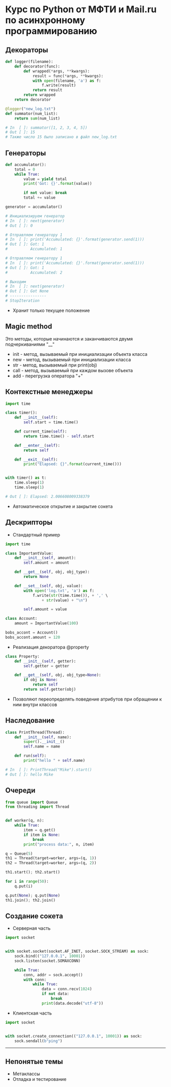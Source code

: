 # Курс по Python от МФТИ и Mail.ru по асинхронному программированию

## Декораторы

``` python
def logger(filename):
    def decorator(func):
        def wrapped(*args, **kwargs):
            result = func(*args, **kwargs):
            with open(filename, 'a') as f:
                f.write(result)
            return result
        return wrapped
    return decorator

@logger("new_log.txt")
def summator(num_list):
    return sum(num_list)

# In  [ ]: summator([1, 2, 3, 4, 5])
# Out [ ]: 15
# Также число 15 было записано в файл new_log.txt
```

## Генераторы

``` python
def accumulator():
    total = 0
    while True:
        value = yield total
        print('Got: {}'.format(value))

        if not value: break
        total += value

generator = accumulator()

# Инициализируем генератор
# In  [ ]: next(generator)
# Out [ ]: 0

# Отправляем генератору 1
# In  [ ]: print('Accumulated: {}'.format(generator.send(1)))
# Out [ ]: Got: 1
#          Accumulated: 1

# Отправляем генератору 1
# In  [ ]: print('Accumulated: {}'.format(generator.send(1)))
# Out [ ]: Got: 1
#          Accumulated: 2

# Выходим 
# In  [ ]: next(generator)
# Out [ ]: Got None
# ----------------
# StopIteration
```

- Хранит только текущее положение

## Magic method

Это методы, которые начинаются и заканчиваются двумя подчеркиваниями "__"

- init - метод, вызываемый при инициализации объекта класса
- new - метод, вызываемый при инициализации класса
- str - метод, вызываемый при print(obj)
- call - метод, вызываемый при каждом вызове объекта
- add - перегрузка оператора "+"


## Контекстные менеджеры

``` python
import time

class timer():
    def __init__(self):
        self.start = time.time()

    def current_time(self):
        return time.time() - self.start

    def __enter__(self):
        return self

    def __exit__(self):
        print("Elapsed: {}".format(current_time()))


with timer() as t:
    time.sleep(1)
    time.sleep(1)

# Out [ ]: Elapsed: 2.006608009338379
```

- Автоматическое открытие и закрытие сокета

## Дескрипторы

- Стандартный пример

``` python
import time

class ImportantValue:
    def __init__(self, amount):
        self.amount = amount

    def __get__(self, obj, obj_type):
        return None

    def __set__(self, obj, value):
        with open('log.txt', 'a') as f:
            f.write(str(time.time()), + ',' \
                + str(value) + "\n")

        self.amount = value

class Account:
    amount = ImportantValue(100)

bobs_accont = Account()
bobs_accont.amount = 120
```

- Реализация декоратора @property

``` python
class Property:
    def __init__(self, getter):
        self.getter = getter

    def __get__(self, obj, obj_type=None):
        if obj is None:
            return self
        return self.getter(obj)
```

- Позволяют переопределять поведение атрибутов при обращении к ним внутри классов

## Наследование

``` python
class PrintThread(Thread):
    def __init__(self, name):
        super().__init__()
        self.name = name

    def run(self):
        print("hello " + self.name)

# In  [ ]: PrintThread("Mike").start()
# Out [ ]: hello Mike
```

## Очереди

``` python
from queue import Queue
from threading import Thread


def worker(q, n):
    while True:
        item = q.get()
        if item is None:
            break
        print("process data:", n, item)

q = Queue(5)
th1 = Thread(target=worker, args=(q, 1))
th2 = Thread(target=worker, args=(q, 2))

th1.start(); th2.start()

for i in range(50):
    q.put(i)

q.put(None); q.put(None)
th1.join(); th2.join()
```

## Создание сокета

- Серверная часть

``` python
import socket


with socket.socket(socket.AF_INET, socket.SOCK_STREAM) as sock:
    sock.bind(("127.0.0.1", 10001))
    sock.listen(socket.SOMAXCONN)

    while True:
        conn, addr = sock.accept()
        with conn:
            while True:
                data = conn.recv(1024)
                if not data:
                    break
                print(data.decode("utf-8"))
```

- Клиентская часть

``` python
import socket


with socket.create_connection(("127.0.0.1", 10001)) as sock:
    sock.sendall(b"ping")
```

---

## Непонятые темы

- Метаклассы
- Отладка и тестирование
